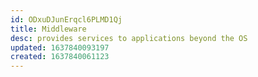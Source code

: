```yaml
---
id: ODxuDJunErqcl6PLMD1Qj
title: Middleware
desc: provides services to applications beyond the OS
updated: 1637840093197
created: 1637840061123
---
```



